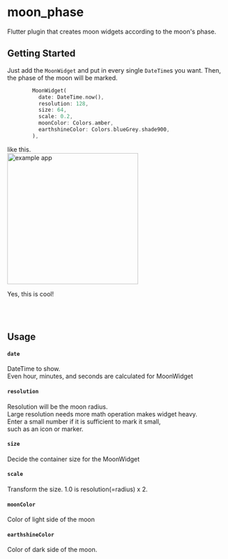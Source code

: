 # moon_phase

Flutter plugin that creates moon widgets according to the moon's phase.

## Getting Started

Just add the `MoonWidget` and put in every single `DateTime`s you want. Then, the phase of the moon will be marked.

```dart
        MoonWidget(
          date: DateTime.now(),
          resolution: 128,
          size: 64,
          scale: 0.2,
          moonColor: Colors.amber,
          earthshineColor: Colors.blueGrey.shade900,
        ),
```

like this.  
<img src="https://user-images.githubusercontent.com/68217334/136544208-f1c8b8bb-bd64-4225-8157-c6eae9a63e56.png" alt="example app" width="300"/>


Yes, this is cool!    
   
<br><br>   
## Usage

#### `date`
DateTime to show.   
Even hour, minutes, and seconds are calculated for MoonWidget
#### `resolution`
Resolution will be the moon radius.   
Large resolution needs more math operation makes widget heavy.   
Enter a small number if it is sufficient to mark it small,   
such as an icon or marker.


#### `size`
Decide the container size for the MoonWidget

#### `scale`
Transform the size. 1.0 is resolution(=radius) x 2.   
#### `moonColor`
Color of light side of the moon

#### `earthshineColor`
Color of dark side of the moon.
